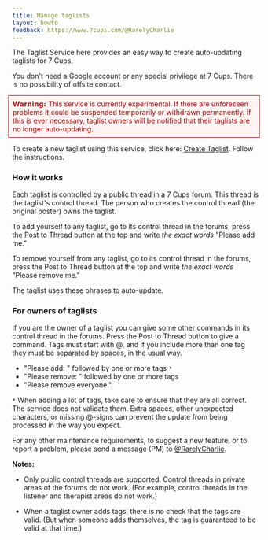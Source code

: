 ```yaml
---
title: Manage taglists
layout: howto
feedback: https://www.7cups.com/@RarelyCharlie
---
```

The Taglist Service here provides an easy way to create auto-updating taglists for 7 Cups.

You don't need a Google account or any special privilege at 7 Cups. There is no possibility of offsite contact.

<div style="background: #fff4f4; color: #a00; border: 1px solid #a00; padding: 1ex; margin: 0 0 1em -1ex;">
<b style="letter-spacing: .8px;">Warning:</b> This service is currently experimental. If there are unforeseen problems it could be suspended temporarily or withdrawn permanently. If this is ever necessary, taglist owners will be notified that their taglists are no longer auto-updating.
</div>

To create a new taglist using this service, click here: [Create Taglist](/taglist). Follow the instructions.

### How it works

Each taglist is controlled by a public thread in a 7 Cups forum. This thread is the taglist's control thread. The person who creates the control thread (the original poster) owns the taglist.

To add yourself to any taglist, go to its control thread in the forums, press the Post to Thread button at the top and write *the exact words* "Please add me."

To remove yourself from any taglist, go to its control thread in the forums, press the Post to Thread button at the top and write *the exact words* "Please remove me."

The taglist uses these phrases to auto-update.

### For owners of taglists
	
If you are the owner of a taglist you can give some other commands in its control thread in the forums. Press the Post to Thread button to give a command. Tags must start with @, and if you include more than one tag they must be separated by spaces, in the usual way.

 - "Please add: " followed by one or more tags `*`
 - "Please remove: " followed by one or more tags
 - "Please remove everyone."
 
`*` When adding a lot of tags, take care to ensure that they are all correct. The service does not validate them. Extra spaces, other unexpected characters, or missing @-signs can prevent the update from being processed in the way you expect.

For any other maintenance requirements, to suggest a new feature, or to report a problem, please send a message (PM) to [@RarelyCharlie](https://www.7cups.com/@RarelyCharlie).

**Notes:**
 - Only public control threads are supported. Control threads in private areas of the forums do not work. (For example, control threads in the listener and therapist areas do not work.)
 
 - When a taglist owner adds tags, there is no check that the tags are valid. (But when someone adds themselves, the tag is guaranteed to be valid at that time.)
